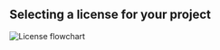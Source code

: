## Selecting a license for your project
<img style="display: block; margin-left: auto; margin-right: auto; padding: 0; float: none;" src="license_flowchart.jpg" alt="License flowchart" />
